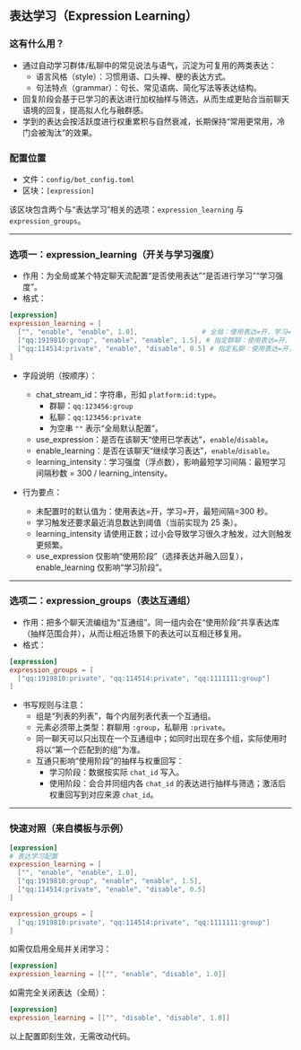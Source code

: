 ## 表达学习（Expression Learning）

### 这有什么用？
- 通过自动学习群体/私聊中的常见说法与语气，沉淀为可复用的两类表达：
  - 语言风格（style）：习惯用语、口头禅、梗的表达方式。
  - 句法特点（grammar）：句长、常见语病、简化写法等表达结构。
- 回复阶段会基于已学习的表达进行加权抽样与筛选，从而生成更贴合当前聊天语境的回复，提高拟人化与融群感。
- 学到的表达会按活跃度进行权重累积与自然衰减，长期保持“常用更常用，冷门会被淘汰”的效果。

### 配置位置
- 文件：`config/bot_config.toml`
- 区块：`[expression]`

该区块包含两个与“表达学习”相关的选项：`expression_learning` 与 `expression_groups`。

---

### 选项一：expression_learning（开关与学习强度）

- 作用：为全局或某个特定聊天流配置“是否使用表达”“是否进行学习”“学习强度”。
- 格式：

```toml
[expression]
expression_learning = [
  ["", "enable", "enable", 1.0],                # 全局：使用表达=开，学习=开，强度=1.0
  ["qq:1919810:group", "enable", "enable", 1.5], # 指定群聊：使用表达=开，学习=开，强度=1.5
  ["qq:114514:private", "enable", "disable", 0.5] # 指定私聊：使用表达=开，学习=关，强度=0.5
]
```

- 字段说明（按顺序）：
  - chat_stream_id：字符串，形如 `platform:id:type`。
    - 群聊：`qq:123456:group`
    - 私聊：`qq:123456:private`
    - 为空串 `""` 表示“全局默认配置”。
  - use_expression：是否在该聊天“使用已学表达”，`enable`/`disable`。
  - enable_learning：是否在该聊天“继续学习表达”，`enable`/`disable`。
  - learning_intensity：学习强度（浮点数），影响最短学习间隔：最短学习间隔秒数 = 300 / learning_intensity。

- 行为要点：
  - 未配置时的默认值为：使用表达=开，学习=开，最短间隔=300 秒。
  - 学习触发还要求最近消息数达到阈值（当前实现为 25 条）。
  - learning_intensity 请使用正数；过小会导致学习很久才触发，过大则触发更频繁。
  - use_expression 仅影响“使用阶段”（选择表达并融入回复），enable_learning 仅影响“学习阶段”。

---

### 选项二：expression_groups（表达互通组）

- 作用：把多个聊天流编组为“互通组”。同一组内会在“使用阶段”共享表达库（抽样范围合并），从而让相近场景下的表达可以互相迁移复用。
- 格式：

```toml
[expression]
expression_groups = [
  ["qq:1919810:private", "qq:114514:private", "qq:1111111:group"]
]
```

- 书写规则与注意：
  - 组是“列表的列表”，每个内层列表代表一个互通组。
  - 元素必须带上类型：群聊用 `:group`，私聊用 `:private`。
  - 同一聊天可以只出现在一个互通组中；如同时出现在多个组，实际使用时将以“第一个匹配到的组”为准。
  - 互通只影响“使用阶段”的抽样与权重回写：
    - 学习阶段：数据按实际 `chat_id` 写入。
    - 使用阶段：会合并同组内各 `chat_id` 的表达进行抽样与筛选；激活后权重回写到对应来源 `chat_id`。

---

### 快速对照（来自模板与示例）

```toml
[expression]
# 表达学习配置
expression_learning = [
  ["", "enable", "enable", 1.0],
  ["qq:1919810:group", "enable", "enable", 1.5],
  ["qq:114514:private", "enable", "disable", 0.5]
]

expression_groups = [
  ["qq:1919810:private", "qq:114514:private", "qq:1111111:group"]
]
```

如需仅启用全局并关闭学习：

```toml
[expression]
expression_learning = [["", "enable", "disable", 1.0]]
```

如需完全关闭表达（全局）：

```toml
[expression]
expression_learning = [["", "disable", "disable", 1.0]]
```

以上配置即刻生效，无需改动代码。



